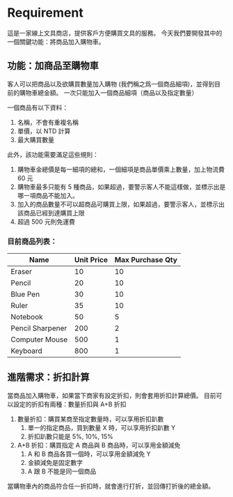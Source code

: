 # Requirement

這是一家線上文具商店，提供客戶方便購買文具的服務。
今天我們要開發其中的一個關鍵功能：將商品加入購物車。

## 功能：加商品至購物車

客人可以把商品以及欲購買數量加入購物 (我們稱之爲一個商品細項)，並得到目前的購物車總金額。
一次只能加入一個商品細項（商品以及指定數量）

一個商品有以下資料：

1. 名稱，不會有重複名稱
2. 單價，以 NTD 計算
3. 最大購買數量

此外，該功能需要滿足這些規則：

1. 購物車金總價是每一細項的總和，一個細項是商品單價乘上數量，加上物流費 60 元
2. 購物車最多只能有 5 種商品，如果超過，要警示客人不能這樣做，並標示出是哪一項商品不能加入。
3. 加入的商品數量不可以超商品可購買上限，如果超過，要警示客人，並標示出該商品已經到達購買上限
4. 超過 500 元則免運費

### 目前商品列表：

| Name             | Unit Price | Max Purchase Qty |
|------------------|------------|------------------|
| Eraser           | 10         | 10               |
| Pencil           | 20         | 10               |
| Blue Pen         | 30         | 10               |
| Ruler            | 35         | 10               |
| Notebook         | 50         | 5                |
| Pencil Sharpener | 200        | 2                |
| Computer Mouse   | 500        | 1                |
| Keyboard         | 800        | 1                |

## 進階需求：折扣計算

當商品加入購物車，如果當下商家有設定折扣，則會套用折扣計算總價。
目前可以設定的折扣有兩種：數量折扣與 A+B 折扣

1. 數量折扣：購買某商至指定數量時，可以享用折扣趴數
    1. 單一的指定商品，買到數量 X 時，可以享用折扣趴數 Y
    2. 折扣趴數只能是 5%, 10%, 15%
2. A+B 折扣：購買指定 A 商品與 B 商品時，可以享用金額減免
    1. A 和 B 商品各買一個時，可以享用金額減免 Y
    2. 金額減免是固定數字
    3. A 跟 B 不能是同一個商品

當購物車內的商品符合任一折扣時，就會進行打折，並回傳打折後的總金額。
